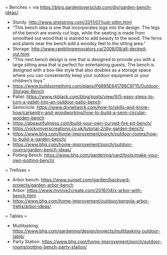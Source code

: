 
= Benches =
via https://blog.gardenloversclub.com/diy/garden-bench-ideas/:

* Sturdy: http://www.shelstring.com/2011/07/just-sittin.html
 * "This bench idea is one that incorporates logs into the design. The legs of the bench are evenly cut logs, while the seating is made from smoothed out wood that is stained to add beauty to the wood. The ferns and plants near the bench add a woodsy feel to the sitting area."
* Storage: http://www.ramblingrenovators.ca/2008/08/all-decked-out.html
 * "This next bench design is one that is designed to provide you with a large sitting area that is perfect for entertaining guests. The bench is designed with a box-like style that also doubles as a storage space where you can conveniently keep your outdoor equipment or your children’s toys."
 * https://www.buildsomething.com/plans/P6895E641798C9715/Outdoor-Storage-Bench
* Pallet: https://www.rkblack.com/blog/posts/view/9/5-easy-steps-to-turn-a-pallet-into-an-outdoor-patio-bench
* Semicircle: https://www.diynetwork.com/how-to/skills-and-know-how/carpentry-and-woodworking/how-to-build-a-semi-circular-wooden-bench
 * https://abeautifulmess.com/build-your-own-curved-fire-pit-bench/
 * https://vickymyerscreations.co.uk/tutorial-2/diy-garden-bench/
* https://www.bhg.com/home-improvement/porch/outdoor-rooms/how-to-build-a-garden-bench/
* https://www.bhg.com/home-improvement/porch/outdoor-rooms/garden-bench-ideas/
* Potting Bench: https://www.bhg.com/gardening/yard/tools/make-your-own-potting-bench/

= Trellises =
* Arbor bench: https://www.sunset.com/garden/backyard-projects/garden-arbor-bench
* Arbor: https://www.mylove2create.com/2016/04/x-arbor-with-bench.html
* https://www.bhg.com/home-improvement/outdoor/pergola-arbor-trellis/arbor-ideas/


= Tables =
* Multitasking: https://www.bhg.com/gardening/design/projects/multitasking-outdoor-table/
* Party Station: https://www.bhg.com/home-improvement/porch/outdoor-rooms/potting-bench-party-station/

